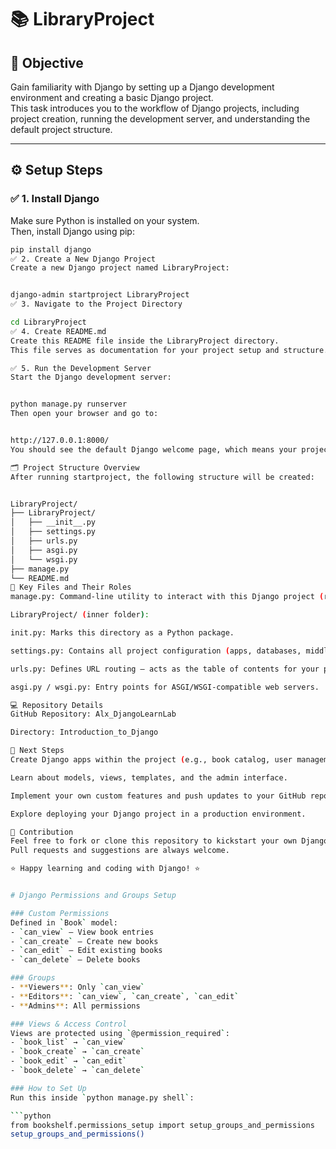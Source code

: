 # 📚 LibraryProject

## 🎯 Objective

Gain familiarity with Django by setting up a Django development environment and creating a basic Django project.  
This task introduces you to the workflow of Django projects, including project creation, running the development server, and understanding the default project structure.

---

## ⚙️ Setup Steps

### ✅ 1. Install Django

Make sure Python is installed on your system.  
Then, install Django using pip:

```bash
pip install django
✅ 2. Create a New Django Project
Create a new Django project named LibraryProject:


django-admin startproject LibraryProject
✅ 3. Navigate to the Project Directory

cd LibraryProject
✅ 4. Create README.md
Create this README file inside the LibraryProject directory.
This file serves as documentation for your project setup and structure.

✅ 5. Run the Development Server
Start the Django development server:


python manage.py runserver
Then open your browser and go to:


http://127.0.0.1:8000/
You should see the default Django welcome page, which means your project is working successfully.

🗂️ Project Structure Overview
After running startproject, the following structure will be created:


LibraryProject/
├── LibraryProject/
│   ├── __init__.py
│   ├── settings.py
│   ├── urls.py
│   ├── asgi.py
│   └── wsgi.py
├── manage.py
└── README.md
📄 Key Files and Their Roles
manage.py: Command-line utility to interact with this Django project (runserver, migrations, etc.).

LibraryProject/ (inner folder):

init.py: Marks this directory as a Python package.

settings.py: Contains all project configuration (apps, databases, middleware, etc.).

urls.py: Defines URL routing — acts as the table of contents for your project.

asgi.py / wsgi.py: Entry points for ASGI/WSGI-compatible web servers.

💻 Repository Details
GitHub Repository: Alx_DjangoLearnLab

Directory: Introduction_to_Django

🚀 Next Steps
Create Django apps within the project (e.g., book catalog, user management).

Learn about models, views, templates, and the admin interface.

Implement your own custom features and push updates to your GitHub repository.

Explore deploying your Django project in a production environment.

💬 Contribution
Feel free to fork or clone this repository to kickstart your own Django learning journey!
Pull requests and suggestions are always welcome.

⭐ Happy learning and coding with Django! ⭐


# Django Permissions and Groups Setup

### Custom Permissions
Defined in `Book` model:
- `can_view` – View book entries
- `can_create` – Create new books
- `can_edit` – Edit existing books
- `can_delete` – Delete books

### Groups
- **Viewers**: Only `can_view`
- **Editors**: `can_view`, `can_create`, `can_edit`
- **Admins**: All permissions

### Views & Access Control
Views are protected using `@permission_required`:
- `book_list` → `can_view`
- `book_create` → `can_create`
- `book_edit` → `can_edit`
- `book_delete` → `can_delete`

### How to Set Up
Run this inside `python manage.py shell`:

```python
from bookshelf.permissions_setup import setup_groups_and_permissions
setup_groups_and_permissions()
